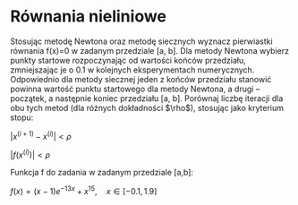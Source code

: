 <h1>Równania nieliniowe</h1>
Stosując metodę Newtona oraz metodę siecznych wyznacz pierwiastki równania
f(x)=0 w zadanym przedziale [a, b]. Dla metody Newtona wybierz punkty startowe rozpoczynając
od wartości końców przedziału, zmniejszając je o 0.1 w kolejnych eksperymentach
numerycznych. Odpowiednio dla metody siecznej jeden z końców przedziału stanowić powinna
wartość punktu startowego dla metody Newtona, a drugi – początek, a następnie koniec przedziału
[a, b].
Porównaj liczbę iteracji dla obu tych metod (dla różnych dokładności $\rho$), stosując jako kryterium
stopu:  
  
$| x^{(i+1)} - x^{(i)} |< \rho$  

$| f(x^{(i)}) |< \rho$    


Funkcja f do zadania w zadanym przedziale [a,b]:  
  
$f(x) = (x-1)e^{-13x} + x^{15}, \quad x \in [-0.1, 1.9]$
